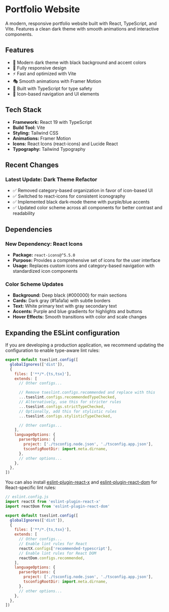 # Portfolio Website

A modern, responsive portfolio website built with React, TypeScript, and Vite. Features a clean dark theme with smooth animations and interactive components.

## Features

- 🎨 Modern dark theme with black background and accent colors
- 📱 Fully responsive design
- ⚡ Fast and optimized with Vite
- 🎭 Smooth animations with Framer Motion
- 🔧 Built with TypeScript for type safety
- 🎯 Icon-based navigation and UI elements

## Tech Stack

- **Framework:** React 19 with TypeScript
- **Build Tool:** Vite
- **Styling:** Tailwind CSS
- **Animations:** Framer Motion
- **Icons:** React Icons (react-icons) and Lucide React
- **Typography:** Tailwind Typography

## Recent Changes

### Latest Update: Dark Theme Refactor
- ✅ Removed category-based organization in favor of icon-based UI
- ✅ Switched to react-icons for consistent iconography
- ✅ Implemented black dark-mode theme with purple/blue accents
- ✅ Updated color scheme across all components for better contrast and readability

## Dependencies

### New Dependency: React Icons
- **Package:** `react-icons@^5.5.0`
- **Purpose:** Provides a comprehensive set of icons for the user interface
- **Usage:** Replaces custom icons and category-based navigation with standardized icon components

### Color Scheme Updates
- **Background:** Deep black (#000000) for main sections
- **Cards:** Dark gray (#1a1a1a) with subtle borders
- **Text:** White primary text with gray secondary text
- **Accents:** Purple and blue gradients for highlights and buttons
- **Hover Effects:** Smooth transitions with color and scale changes

## Expanding the ESLint configuration

If you are developing a production application, we recommend updating the configuration to enable type-aware lint rules:

```js
export default tseslint.config([
  globalIgnores(['dist']),
  {
    files: ['**/*.{ts,tsx}'],
    extends: [
      // Other configs...

      // Remove tseslint.configs.recommended and replace with this
      ...tseslint.configs.recommendedTypeChecked,
      // Alternatively, use this for stricter rules
      ...tseslint.configs.strictTypeChecked,
      // Optionally, add this for stylistic rules
      ...tseslint.configs.stylisticTypeChecked,

      // Other configs...
    ],
    languageOptions: {
      parserOptions: {
        project: ['./tsconfig.node.json', './tsconfig.app.json'],
        tsconfigRootDir: import.meta.dirname,
      },
      // other options...
    },
  },
])
```

You can also install [eslint-plugin-react-x](https://github.com/Rel1cx/eslint-react/tree/main/packages/plugins/eslint-plugin-react-x) and [eslint-plugin-react-dom](https://github.com/Rel1cx/eslint-react/tree/main/packages/plugins/eslint-plugin-react-dom) for React-specific lint rules:

```js
// eslint.config.js
import reactX from 'eslint-plugin-react-x'
import reactDom from 'eslint-plugin-react-dom'

export default tseslint.config([
  globalIgnores(['dist']),
  {
    files: ['**/*.{ts,tsx}'],
    extends: [
      // Other configs...
      // Enable lint rules for React
      reactX.configs['recommended-typescript'],
      // Enable lint rules for React DOM
      reactDom.configs.recommended,
    ],
    languageOptions: {
      parserOptions: {
        project: ['./tsconfig.node.json', './tsconfig.app.json'],
        tsconfigRootDir: import.meta.dirname,
      },
      // other options...
    },
  },
])
```

